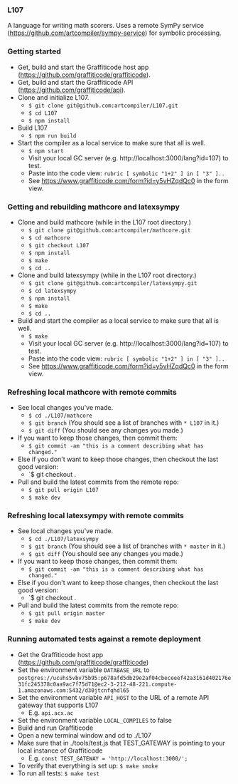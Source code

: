 ### L107

A language for writing math scorers. Uses a remote SymPy service (https://github.com/artcompiler/sympy-service) for symbolic processing.

### Getting started

* Get, build and start the Graffiticode host app (https://github.com/graffiticode/graffiticode).
* Get, build and start the Graffiticode API (https://github.com/graffiticode/api).
* Clone and initialize L107.
  * `$ git clone git@github.com:artcompiler/L107.git`
  * `$ cd L107`
  * `$ npm install`
* Build L107
  * `$ npm run build`
* Start the compiler as a local service to make sure that all is well.
  * `$ npm start`
  * Visit your local GC server (e.g. http://localhost:3000/lang?id=107) to test.
  * Paste into the code view: `rubric [ symbolic "1+2" ] in [ "3" ]..`
  * See https://www.graffiticode.com/form?id=y5vHZqdQc0 in the form view.

### Getting and rebuilding mathcore and latexsympy

* Clone and build mathcore (while in the L107 root directory.)
  * `$ git clone git@github.com:artcompiler/mathcore.git`
  * `$ cd mathcore`
  * `$ git checkout L107`
  * `$ npm install`
  * `$ make`
  * `$ cd ..`
* Clone and build latexsympy (while in the L107 root directory.)
  * `$ git clone git@github.com:artcompiler/latexsympy.git`
  * `$ cd latexsympy`
  * `$ npm install`
  * `$ make`
  * `$ cd ..`
* Build and start the compiler as a local service to make sure that all is well.
  * `$ make`
  * Visit your local GC server (e.g. http://localhost:3000/lang?id=107) to test.
  * Paste into the code view: `rubric [ symbolic "1+2" ] in [ "3" ]..`
  * See https://www.graffiticode.com/form?id=y5vHZqdQc0 in the form view.

### Refreshing local mathcore with remote commits

* See local changes you've made.
  * `$ cd ./L107/mathcore`
  * `$ git branch` (You should see a list of branches with `* L107` in it.)
  * `$ git diff` (You should see any changes you made.)
* If you want to keep those changes, then commit them:
  * `$ git commit -am "this is a comment describing what has changed."`
* Else if you don't want to keep those changes, then checkout the last good version:
  * `$ git checkout .
* Pull and build the latest commits from the remote repo:
  * `$ git pull origin L107`
  * `$ make dev`
  
### Refreshing local latexsympy with remote commits

* See local changes you've made.
  * `$ cd ./L107/latexsympy`
  * `$ git branch` (You should see a list of branches with `* master` in it.)
  * `$ git diff` (You should see any changes you made.)
* If you want to keep those changes, then commit them:
  * `$ git commit -am "this is a comment describing what has changed."`
* Else if you don't want to keep those changes, then checkout the last good version:
  * `$ git checkout .
* Pull and build the latest commits from the remote repo:
  * `$ git pull origin master`
  * `$ make dev`

### Running automated tests against a remote deployment

* Get the Graffiticode host app (https://github.com/graffiticode/graffiticode)
* Set the environment variable `DATABASE_URL` to
`postgres://ucuhs5vbv75b95:p678afd5db29e2af04cbeceeef42a3161d402176e31fc245378c0aa9ac7f75d71@ec2-3-212-48-221.compute-1.amazonaws.com:5432/d30jtcnfqhdl65`
* Set the environment variable `API_HOST` to the URL of a remote API gateway that supports L107
  * E.g. `api.acx.ac`
* Set the environment variable `LOCAL_COMPILES` to false
* Build and run Graffiticode
* Open a new terminal window and cd to ./L107
* Make sure that in ./tools/test.js that TEST_GATEWAY is pointing to your local instance of Graffiticode
  * E.g. `const TEST_GATEWAY = 'http://localhost:3000/';`
* To verify that everything is set up: `$ make smoke`
* To run all tests: `$ make test`



